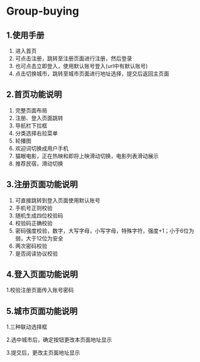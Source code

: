 # Group-buying

## 1.使用手册

1. 进入首页
2. 可点击注册，跳转至注册页面进行注册，然后登录
3. 也可点击立即登入，使用默认账号登入(url中有默认账号)
4. 点击切换城市，跳转至城市页面进行地址选择，提交后返回主页面

## 2.首页功能说明

1. 完整页面布局
2. 注册、登入页面跳转
3. 导航栏下拉框
4. 分类选择右拉菜单
5. 轮播图
6. 欢迎词切换成用户手机
7. 猫眼电影，正在热映和即将上映滑动切换，电影列表滑动展示
8. 推荐民宿，滑动切换

## 3.注册页面功能说明

1. 可直接跳转到登入页面使用默认账号
2. 手机号正则校验
3. 随机生成四位校验码
4. 校验码正确校验
5. 密码强度校验，数字，大写字母，小写字母，特殊字符，强度+1；小于6位为弱，大于12位为安全
6. 两次密码校验
7. 是否阅读协议校验

## 4.登入页面功能说明

1.校验注册页面传入账号密码

## 5.城市页面功能说明

1.三种联动选择框

2.选中城市后，确定按钮更改本页面地址显示

3.提交后，更改主页面地址显示

